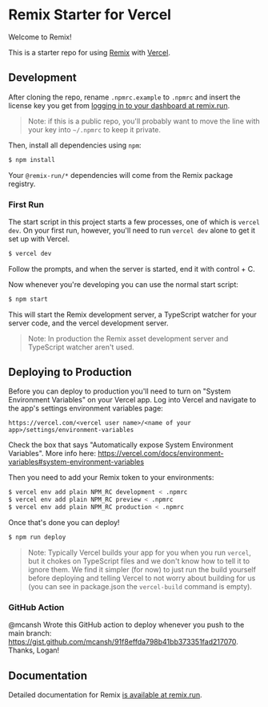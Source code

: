 # Remix Starter for Vercel

Welcome to Remix!

This is a starter repo for using [Remix](https://remix.run) with [Vercel](http://vercel.com/).

## Development

After cloning the repo, rename `.npmrc.example` to `.npmrc` and insert the license key you get from [logging in to your dashboard at remix.run](https://remix.run).

> Note: if this is a public repo, you'll probably want to move the line with your key into `~/.npmrc` to keep it private.

Then, install all dependencies using `npm`:

```sh
$ npm install
```

Your `@remix-run/*` dependencies will come from the Remix package registry.

### First Run

The start script in this project starts a few processes, one of which is `vercel dev`. On your first run, however, you'll need to run `vercel dev` alone to get it set up with Vercel.

```sh
$ vercel dev
```

Follow the prompts, and when the server is started, end it with control + C.

Now whenever you're developing you can use the normal start script:

```sh
$ npm start
```

This will start the Remix development server, a TypeScript watcher for your server code, and the vercel development server.

> Note: In production the Remix asset development server and TypeScript watcher aren't used.

## Deploying to Production

Before you can deploy to production you'll need to turn on "System Environment Variables" on your Vercel app. Log into Vercel and navigate to the app's settings environment variables page:

```
https://vercel.com/<vercel user name>/<name of your app>/settings/environment-variables
```

Check the box that says "Automatically expose System Environment Variables". More info here: https://vercel.com/docs/environment-variables#system-environment-variables

Then you need to add your Remix token to your environments:

```bash
$ vercel env add plain NPM_RC development < .npmrc
$ vercel env add plain NPM_RC preview < .npmrc
$ vercel env add plain NPM_RC production < .npmrc
```

Once that's done you can deploy!

```sh
$ npm run deploy
```

> Note: Typically Vercel builds your app for you when you run `vercel`, but it chokes on TypeScript files and we don't know how to tell it to ignore them. We find it simpler (for now) to just run the build yourself before deploying and telling Vercel to not worry about building for us (you can see in package.json the `vercel-build` command is empty).

### GitHub Action

@mcansh Wrote this GitHub action to deploy whenever you push to the main branch: https://gist.github.com/mcansh/91f8effda798b41bb373351fad217070. Thanks, Logan!

## Documentation

Detailed documentation for Remix [is available at remix.run](https://remix.run/dashboard/docs).
